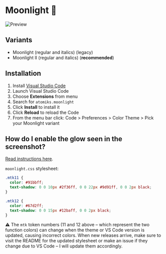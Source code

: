 # Moonlight 🌌

<img src="https://github.com/atomiks/moonlight-vscode-theme/raw/master/preview.png" alt="Preview">

## Variants

- Moonlight (regular and italics) (legacy)
- Moonlight II (regular and italics) (**recommended**)

## Installation

1.  Install [Visual Studio Code](https://code.visualstudio.com/)
2.  Launch Visual Studio Code
3.  Choose **Extensions** from menu
4.  Search for `atomiks.moonlight`
5.  Click **Install** to install it
6.  Click **Reload** to reload the Code
7.  From the menu bar click: Code > Preferences > Color Theme > Pick your Moonlight variant

## How do I enable the glow seen in the screenshot?

[Read instructions here](https://github.com/robb0wen/synthwave-vscode#to-enable-the-glow).

`moonlight.css` stylesheet:

```css
.mtk11 {
  color: #91bbff;
  text-shadow: 0 0 10px #2f36ff, 0 0 22px #9d91ff, 0 0 2px black;
}

.mtk12 {
  color: #67d2ff;
  text-shadow: 0 0 15px #12baff, 0 0 2px black;
}
```

⚠️ The `mtk` token numbers (11 and 12 above – which represent the two function colors) can change when the theme or VS Code version is updated, causing incorrect colors. When new releases arrive, make sure to visit the README for the updated stylesheet or make an issue if they change due to VS Code – I will update them accordingly.

